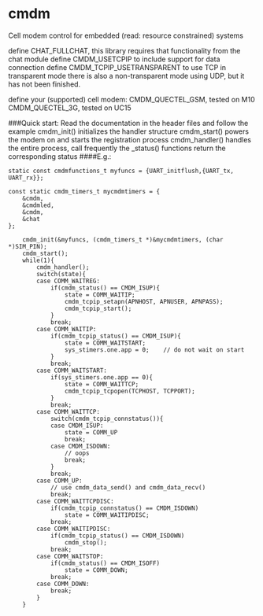 # cmdm
Cell modem control for embedded (read: resource constrained) systems

define CHAT_FULLCHAT, this library requires that functionality from the chat module
define CMDM_USETCPIP to include support for data connection
define CMDM_TCPIP_USETRANSPARENT to use TCP in transparent mode
there is also a non-transparent mode using UDP, but it has not been finished.

define your (supported) cell modem:
	CMDM_QUECTEL_GSM,	tested on M10
	CMDM_QUECTEL_3G,	tested on UC15

###Quick start:
Read the documentation in the header files and follow the example
cmdm_init() initializes the handler structure
cmdm_start() powers the modem on and starts the registration process
cmdm_handler() handles the entire process, call frequently
the _status() functions return the corresponding status
####E.g.:
```
static const cmdmfunctions_t myfuncs = {UART_initflush,{UART_tx, UART_rx}};

const static cmdm_timers_t mycmdmtimers = {
	&cmdm,
	&cmdmled,
	&cmdm,
	&chat
};

	cmdm_init(&myfuncs, (cmdm_timers_t *)&mycmdmtimers, (char *)SIM_PIN);
	cmdm_start();
	while(1){	
		cmdm_handler();
		switch(state){
		case COMM_WAITREG:
			if(cmdm_status() == CMDM_ISUP){
				state = COMM_WAITIP;
				cmdm_tcpip_setapn(APNHOST, APNUSER, APNPASS);
				cmdm_tcpip_start();
			}
			break;
		case COMM_WAITIP:
			if(cmdm_tcpip_status() == CMDM_ISUP){
				state = COMM_WAITSTART;
				sys_stimers.one.app = 0;	// do not wait on start
			}
			break;
		case COMM_WAITSTART:
			if(sys_stimers.one.app == 0){
				state = COMM_WAITTCP;
				cmdm_tcpip_tcpopen(TCPHOST, TCPPORT);
			}
			break;
		case COMM_WAITTCP:
			switch(cmdm_tcpip_connstatus()){
			case CMDM_ISUP:
				state = COMM_UP
				break;			
			case CMDM_ISDOWN:
				// oops
				break;
			}
			break;
		case COMM_UP:
			// use cmdm_data_send() and cmdm_data_recv()
			break;
		case COMM_WAITTCPDISC:
			if(cmdm_tcpip_connstatus() == CMDM_ISDOWN)
				state = COMM_WAITIPDISC;
			break;
		case COMM_WAITIPDISC:
			if(cmdm_tcpip_status() == CMDM_ISDOWN)
				cmdm_stop();
			break;
		case COMM_WAITSTOP:
			if(cmdm_status() == CMDM_ISOFF)
				state = COMM_DOWN;
			break;
		case COMM_DOWN:
			break;
		}
	}
```
